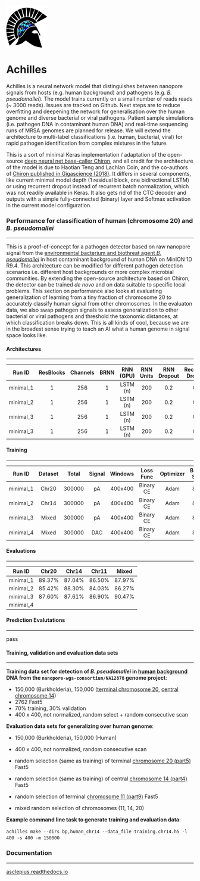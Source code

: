 <p align="left"><img src="logo.png" height="115" width="110"></img></p>

# Achilles

Achilles is a neural network model that distinguishes between nanopore signals from hosts (e.g. human background) and pathogens (e.g. *B. pseudomallei*). The model trains currently on a small number of reads reads (~ 3000 reads). Issues are tracked on Github. Next steps are to reduce overfitting and deepening the network for generalisation over the human genome and diverse bacterial or viral pathogens. Patient sample simulations (i.e. pathogen DNA in contaminant human DNA) and real-time sequencing runs of MRSA genomes are planned for release. We will extend the architecture to multi-label classifications (i.e. human, bacterial, viral) for rapid pathogen identification from complex mixtures in the future.

This is a sort of minimal Keras implementation / adaptation of the open-source [deep neural net base-caller Chiron](https://github.com/haotianteng/Chiron), and all credit for the architecture of the model is due to Haotian Teng and Lachlan Coin, and the co-authors of [Chiron published in Gigascience (2018)](https://academic.oup.com/gigascience/article/7/5/giy037/4966989). It differs in several components, like current minimal model depth (1 residual block, one bidirectional LSTM) or using recurrent dropout instead of recurrent batch normalization, which was not readily available in Keras. It also gets rid of the CTC decoder and outputs with a simple fully-connected (binary) layer and Softmax activation in the current model configuration.

### Performance for classification of human (chromosome 20) and *B. pseudomallei*
---

This is a proof-of-concept for a pathogen detector based on raw nanopore signal from the [environmental bacterium and biothreat agent *B. pseudomallei*](https://www.ncbi.nlm.nih.gov/pmc/articles/PMC4746747/) in host contaminant background of human DNA on MinION 1D R9.4. This architecture can be modified for different pathogen detection scenarios i.e. different host backgrounds or more complex microbial communities. By extending the open-source architecture based on Chiron, the detector can be trained *de novo* and on data suitable to specific local problems. This section on performance also looks at evaluating generalization of learning from a tiny fraction of chromosome 20 to accurately classify human signal from other chromosomes. In the evaluaton data, we also swap pathogen signals to assess generalization to other bacterial or viral pathogens and threshold the taxonomic distances, at which classification breaks down. This is all kinds of cool, because we are in the broadest sense trying to teach an AI what a human genome in signal space looks like.

#### Architectures
---

| Run ID    | ResBlocks | Channels | BRNN    | RNN (GPU) | RNN Units | RNN Dropout | Recurrent Dropout | FC Activation  | Classes  | Parameters  | 
| :-------: | :-------: | :------: | :-----: | :-------: | :-------: | :---------: | :---------------: | :------------: | :------: | :--------:  | 
| minimal_1 |  1        | 256      | 1       | LSTM (n)  | 200       | 0.2         | 0.2               | Softmax        | 2        |  999,778    | 
| minimal_2 |  1        | 256      | 1       | LSTM (n)  | 200       | 0.2         | 0.2               | Softmax        | 2        |  999,778    | 
| minimal_3 |  1        | 256      | 1       | LSTM (n)  | 200       | 0.2         | 0.2               | Softmax        | 2        |  999,778    | 
| minimal_3 |  1        | 256      | 1       | LSTM (n)  | 200       | 0.2         | 0.2               | Softmax        | 2        |  999,778    | 

#### Training 
---

| Run ID     | Dataset | Total   | Signal  | Windows  | Loss Func | Optimizer  | Batch Size | Epochs | Training  | Validation | 
| :--------: | :-----: | :-----: | :------:| :------: | :------:  | :--------: | :-------:  | :----: | :-------: | :--------: |
| minimal_1  | Chr20   | 300000  | pA      | 400x400  | Binary CE | Adam       | 800        | 38/40  |  90.78%   | 90.59%     | 
| minimal_2  | Chr14   | 300000  | pA      | 400x400  | Binary CE | Adam       | 800        | 38/40  |  91.78%   | 91.26%     | 
| minimal_3  | Mixed   | 300000  | pA      | 400x400  | Binary CE | Adam       | 800        | 39/40  |  90.81%   | 90.56%     | 
| minimal_4  | Mixed   | 300000  | DAC     | 400x400  | Binary CE | Adam       | 800        | 40/40  |  90.12%   | 89.70%     |

#### Evaluations
---

| Run ID     | Chr20    | Chr14   | Chr11   | Mixed  |
| :--------: | :------: | :-----: | :-----: | :----: |
| minimal_1  | 89.37%   | 87.04%  | 86.50%  | 87.97% |
| minimal_2  | 85.42%   | 88.30%  | 84.03%  | 86.27% |
| minimal_3  | 87.60%   | 87.61%  | 86.90%  | 90.47% |
| minimal_4  |          |         |         |        |

#### Prediction Evalutations
---

pass

#### Training, validation and evaluation data sets
---

**Training data set for detection of *B. pseudomallei* in [human background](https://github.com/nanopore-wgs-consortium/NA12878/blob/master/Genome.md) DNA from the `nanopore-wgs-consortium/NA12878` genome project**:

* 150,000 (Burkholderia), 150,000 ([terminal chromosome 20](http://s3.amazonaws.com/nanopore-human-wgs/rel3-fast5-chr20.part05.tar), [central chromosome 14](http://s3.amazonaws.com/nanopore-human-wgs/rel3-fast5-chr14.part04.tar))
* 2762 Fast5
* 70% training, 30% validation
* 400 x 400, not normalized, random select + random consecutive scan

**Evaluation data sets for generalizing over human genome**:

* 150,000 (Burkholderia), 150,000 (Human)
* 400 x 400, not normalized, random consecutive scan

* random selection (same as training) of terminal [chromosome 20 (part5)](http://s3.amazonaws.com/nanopore-human-wgs/rel3-fast5-chr20.part05.tar) Fast5
* random selection  (same as training) of central [chromosome 14 (part4)](http://s3.amazonaws.com/nanopore-human-wgs/rel3-fast5-chr14.part04.tar) Fast5
* random selection of terminal [chromosome 11 (part9)](http://s3.amazonaws.com/nanopore-human-wgs/rel3-fast5-chr11.part09.tar) Fast5

* mixed random selection of chromosomes (11, 14, 20)

**Example command line task to generate training and evaluation data**:

`achilles make --dirs bp,human_chr14 --data_file training.chr14.h5 -l 400 -s 400 -m 150000`

### Documentation
---

[asclepius.readthedocs.io](https://asclepius.readthedocs.io)
